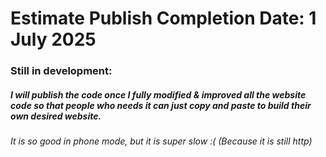 
# Estimate Publish Completion Date: 1 July 2025

### Still in development: 

##### I will publish the code once I fully modified & improved all the website code so that people who needs it can just copy and paste to build their own desired website.

<h6> It is so good in phone mode, but it is super slow :( (Because it is still http)</h6>
